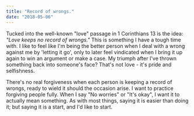 ```yaml
---
title: "Record of wrongs."
date: "2018-05-06"
---
```


Tucked into the well-known "love" passage in 1 Corinthians 13 is the idea: _"Love keeps no record of wrongs."_ This is something I have a tough time with. I like to feel like I'm being the better person when I deal with a wrong against me by 'letting it go', only to later feel vindicated when I bring it up again to win an argument or make a case. My triumph after I've thrown something back into someone's face? That's not love - it's pride and selfishness.

There's no real forgiveness when each person is keeping a record of wrongs, ready to wield it should the occasion arise. I want to practice forgiving people fully. When I say "No worries" or "It's okay", I want it to actually mean something. As with most things, saying it is easier than doing it; but saying it is a start, and I'd like to start.
